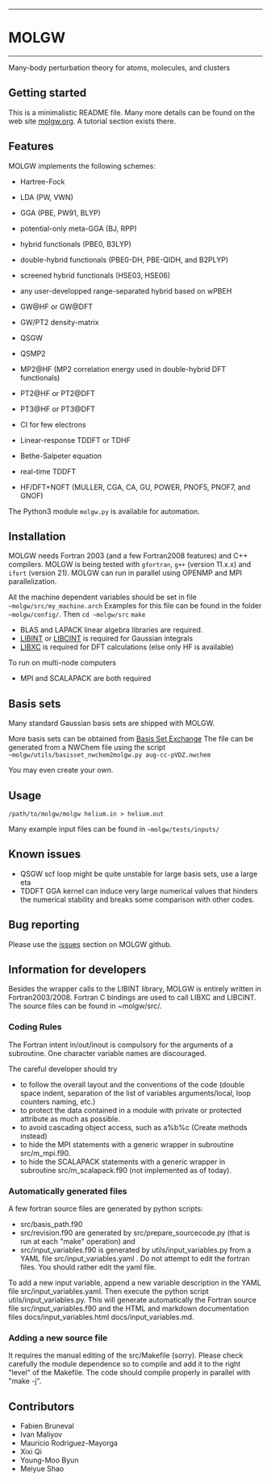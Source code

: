 -----------------------------------------
#                 MOLGW
-----------------------------------------


Many-body perturbation theory for atoms, molecules, and clusters


## Getting started

This is a minimalistic README file.
Many more details can be found on the web site [molgw.org](http://www.molgw.org/).
A tutorial section exists there.


## Features

MOLGW implements the following schemes:
- Hartree-Fock
- LDA (PW, VWN)
- GGA (PBE, PW91, BLYP)
- potential-only meta-GGA (BJ, RPP)
- hybrid functionals (PBE0, B3LYP)
- double-hybrid functionals (PBE0-DH, PBE-QIDH, and B2PLYP)
- screened hybrid functionals (HSE03, HSE06)
- any user-developped range-separated hybrid based on wPBEH

- GW@HF or GW@DFT
- GW/PT2 density-matrix
- QSGW
- QSMP2
- MP2@HF (MP2 correlation energy used in double-hybrid DFT functionals)
- PT2@HF or PT2@DFT
- PT3@HF or PT3@DFT
- CI for few electrons 
- Linear-response TDDFT or TDHF
- Bethe-Salpeter equation
- real-time TDDFT
- HF/DFT+NOFT (MULLER, CGA, CA, GU, POWER, PNOF5, PNOF7, and GNOF)

The Python3 module `molgw.py` is available for automation.

## Installation

MOLGW needs Fortran 2003 (and a few Fortran2008 features) and C++ compilers.
MOLGW is being tested with `gfortran`, `g++` (version 11.x.x) and `ifort` (version 21).
MOLGW can run in parallel using OPENMP and MPI parallelization.

All the machine dependent variables should be set in file `~molgw/src/my_machine.arch`
Examples for this file can be found in the folder `~molgw/config/`.
Then
`cd ~molgw/src`
`make`

- BLAS and LAPACK linear algebra libraries are required.
- [LIBINT](https://github.com/evaleev/libint/releases) or [LIBCINT](https://github.com/sunqm/libcint/releases) is required for Gaussian integrals
- [LIBXC](https://www.tddft.org/programs/libxc/download/) is required for DFT calculations (else only HF is available)

To run on multi-node computers
- MPI and SCALAPACK are both required


## Basis sets

Many standard Gaussian basis sets are shipped with MOLGW.

More basis sets can be obtained from [Basis Set Exchange](https://bse.pnl.gov/bse/portal)
The file can be generated from a NWChem file using the script
`~molgw/utils/basisset_nwchem2molgw.py aug-cc-pVDZ.nwchem`

You may even create your own.


## Usage

`/path/to/molgw/molgw helium.in > helium.out`

Many example input files can be found in `~molgw/tests/inputs/`


## Known issues

- QSGW scf loop might be quite unstable for large basis sets, use a large eta
- TDDFT GGA kernel can induce very large numerical values that hinders the numerical stability and breaks some comparison with other codes.


## Bug reporting

Please use the [issues](https://github.com/bruneval/molgw/issues) section on MOLGW github.


## Information for developers

Besides the wrapper calls to the LIBINT library, MOLGW is entirely written in Fortran2003/2008.
Fortran C bindings are used to call LIBXC and LIBCINT.
The source files can be found in ~molgw/src/.

### Coding Rules 

The Fortran intent in/out/inout is compulsory for the arguments of a subroutine.
One character variable names are discouraged.

The careful developer should try
- to follow the overall layout and the conventions of the code (double space indent, separation of the list of variables arguments/local, loop counters naming, etc.)
- to protect the data contained in a module with private or protected attribute as much as possible.
- to avoid cascading object access, such as a%b%c (Create methods instead)
- to hide the MPI statements with a generic wrapper in subroutine src/m_mpi.f90.
- to hide the SCALAPACK statements with a generic wrapper in subroutine src/m_scalapack.f90 (not implemented as of today).

### Automatically generated files

A few fortran source files are generated by python scripts:
- src/basis_path.f90
- src/revision.f90 
are generated by src/prepare_sourcecode.py (that is run at each "make" operation)
and
- src/input_variables.f90
is generated by utils/input_variables.py from a YAML file src/input_variables.yaml .
Do not attempt to edit the fortran files. You should rather edit the yaml file.

To add a new input variable, append a new variable description in the YAML file src/input_variables.yaml.
Then execute the python script utils/input_variables.py.
This will generate automatically the Fortran source file src/input_variables.f90
and the HTML and markdown documentation files docs/input_variables.html docs/input_variables.md.

### Adding a new source file

It requires the manual editing of the src/Makefile (sorry).
Please check carefully the module dependence so to compile and add it to the right "level" of the Makefile.
The code should compile properly in parallel with "make -j".


## Contributors

- Fabien Bruneval
- Ivan Maliyov
- Mauricio Rodriguez-Mayorga 
- Xixi Qi
- Young-Moo Byun
- Meiyue Shao

